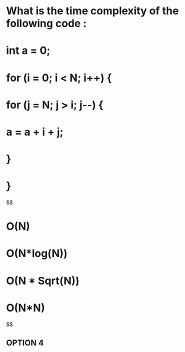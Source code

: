 # What is the time complexity of the following code :

#    int a = 0;
#    for (i = 0; i < N; i++) {
#        for (j = N; j > i; j--) {
#            a = a + i + j;
#        }
#    }

$$$$$$$$$$$$$$$$$$$$$$$$$$$$$$$$$$$$$$$$$$$$$$$$$$$$$$$$$$$$$$$$$$$$$$$$$$

# O(N)
# O(N*log(N))
# O(N * Sqrt(N))
# O(N*N)

$$$$$$$$$$$$$$$$$$$$$$$$$$$$$$$$$$$$$$$$$$$$$$$$$$$$$$$$$$$$$$$$$$$$$$$$$$

## OPTION 4
